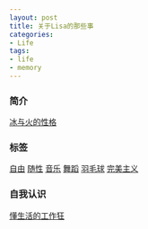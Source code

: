 ```yaml
---
layout: post
title: 关于Lisa的那些事
categories:
- Life
tags:
- life
- memory
---
```


### 简介
[冰与火的性格]()

### 标签
[自由]() [随性]() [音乐]() [舞蹈]() [羽毛球]() [完美主义]()

### 自我认识
[懂生活的工作狂]()